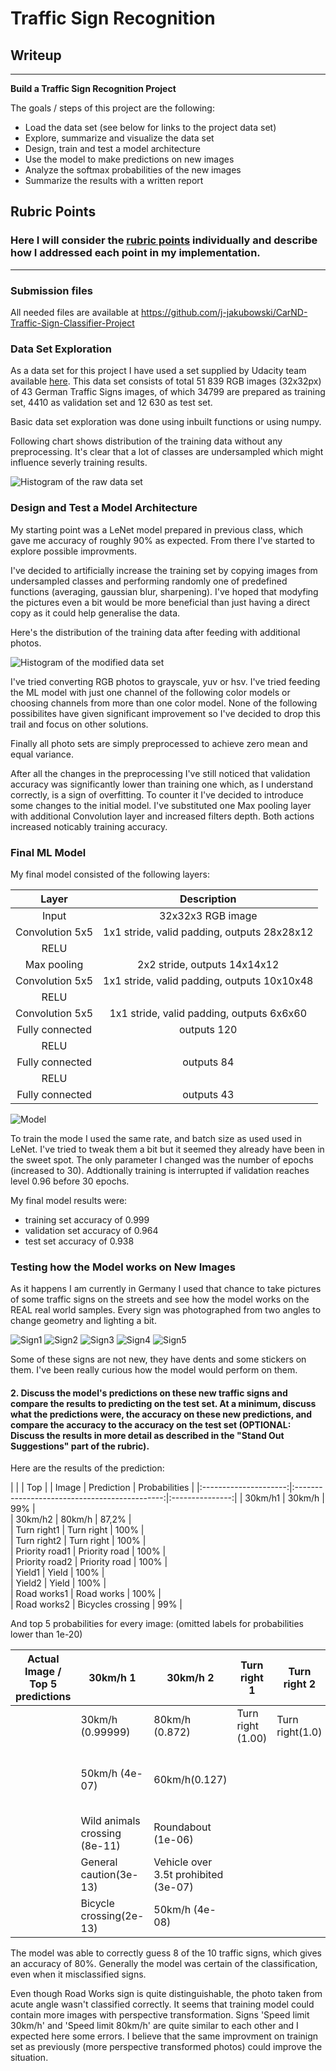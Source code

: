 # **Traffic Sign Recognition** 

## Writeup

---

**Build a Traffic Sign Recognition Project**

The goals / steps of this project are the following:
* Load the data set (see below for links to the project data set)
* Explore, summarize and visualize the data set
* Design, train and test a model architecture
* Use the model to make predictions on new images
* Analyze the softmax probabilities of the new images
* Summarize the results with a written report


[//]: # (Image References)

[Histogram_before]: ./Photos/histogram_before.png "Histogram_before"
[Histogram_after]: ./Photos/histogram_after.png "Histogram_after"
[photo1]: ./Photos/20210110_122908.jpg "Traffic Sign 1"
[photo2]: ./Photos/20210110_123748.jpg "Traffic Sign 2"
[photo3]: ./Photos/20210110_125839.jpg "Traffic Sign 3"
[photo4]: ./Photos/20210110_125910.jpg "Traffic Sign 4"
[photo5]: ./Photos/20210110_130157.jpg "Traffic Sign 5"
[model]: ./Photos/Model.PNG "Model"
## Rubric Points
### Here I will consider the [rubric points](https://review.udacity.com/#!/rubrics/481/view) individually and describe how I addressed each point in my implementation.  
---
### Submission files

All needed files are available at https://github.com/j-jakubowski/CarND-Traffic-Sign-Classifier-Project

### Data Set Exploration

As a data set for this project I have used a set supplied by Udacity team available [here]( https://s3-us-west-1.amazonaws.com/udacity-selfdrivingcar/traffic-signs-data.zip).
This data set consists of total 51 839 RGB images (32x32px) of 43 German Traffic Signs images, of which 34799 are prepared as training set, 4410 as validation set and  12 630 as test set.

Basic data set exploration was done using inbuilt functions or using numpy.


Following chart shows distribution of the training data without any preprocessing. It's clear that a lot of classes are undersampled which might influence severly training results.

![Histogram of the raw data set][Histogram_before]

### Design and Test a Model Architecture

My starting point was a LeNet model prepared in previous class, which gave me accuracy of roughly 90% as expected. From there I've started to explore possible improvments. 

I've decided to artificially increase the training set by copying images from undersampled classes and performing randomly one of predefined functions (averaging, gaussian blur, sharpening). I've hoped that modyfing the pictures even a bit would be more beneficial than just having a direct copy as it could help generalise the data.

Here's the distribution of the training data after feeding with additional photos.

![Histogram of the modified data set][Histogram_after]

I've tried converting RGB photos to grayscale, yuv or hsv. I've tried feeding the ML model with just one channel of the following color models or choosing channels from more than one color model. None of the following possibilites have given significant improvement so I've decided to drop this trail and focus on other solutions.

Finally all photo sets are simply preprocessed to achieve zero mean and equal variance.

After all the changes in the preprocessing I've still noticed that validation accuracy was significantly lower than training one which, as I understand correctly, is a sign of overfitting. To counter it I've decided to introduce some changes to the initial model. I've substituted one Max pooling layer with additional Convolution layer and increased filters depth. Both actions increased noticably training accuracy.


### Final ML Model 

My final model consisted of the following layers:

| Layer         		|     Description	        					| 
|:---------------------:|:---------------------------------------------:| 
| Input         		| 32x32x3 RGB image   							| 
| Convolution 5x5     	| 1x1 stride, valid padding, outputs 28x28x12 	|
| RELU					|												|
| Max pooling	      	| 2x2 stride,  outputs 14x14x12   				|
| Convolution 5x5	    | 1x1 stride, valid padding, outputs 10x10x48   |
| RELU					|												|
| Convolution 5x5	    | 1x1 stride, valid padding, outputs 6x6x60     |
| Fully connected		| outputs 120  									|
| RELU					|												|
| Fully connected		| outputs 84  									|
| RELU					|												|
| Fully connected		| outputs 43  									|

![Model][Model]

 
To train the mode I used the same rate, and batch size as used used in LeNet. I've tried to tweak them a bit but it seemed they already have been in the sweet spot. The only parameter I changed was the number of epochs (increased to 30). Addtionally training is interrupted if validation reaches level 0.96 before 30 epochs.

My final model results were:
* training set accuracy of 0.999
* validation set accuracy of 0.964
* test set accuracy of 0.938
 

### Testing how the Model works on New Images

As it happens I am currently in Germany I used that chance to take pictures of some traffic signs on the streets and see how the model works on the REAL real world samples. Every sign was photographed from two angles to change geometry and lighting a bit. 

![Sign1][photo1] ![Sign2][photo2] ![Sign3][photo3] 
![Sign4][photo4] ![Sign5][photo5]

Some of these signs are not new, they have dents and some stickers on them. I've been really curious how the model would perform on them. 

#### 2. Discuss the model's predictions on these new traffic signs and compare the results to predicting on the test set. At a minimum, discuss what the predictions were, the accuracy on these new predictions, and compare the accuracy to the accuracy on the test set (OPTIONAL: Discuss the results in more detail as described in the "Stand Out Suggestions" part of the rubric).

Here are the results of the prediction:

|                       |                                               |       Top       |
| Image			        |     Prediction	        					|  Probabilities  |
|:---------------------:|:---------------------------------------------:|:---------------:|
| 30km/h1       		| 30km/h   								     	|       99% 	  |   
| 30km/h2       		| 80km/h    									| 		87,2%     |   
| Turn right1  			| Turn right									| 		100% 	  |  
| Turn right2  			| Turn right									|		100% 	  |  
| Priority road1		| Priority road									|		100% 	  |  
| Priority road2  		| Priority road									|		100% 	  |  
| Yield1      		    | Yield							 				|		100% 	  |  
| Yield2      		    | Yield							 				|		100% 	  |  
| Road works1			| Road works        							| 		100% 	  |  
| Road works2			| Bicycles crossing      						|		99% 	  |  

And top 5 probabilities for every image: (omitted labels for probabilities lower than 1e-20)

| Actual Image / Top 5 predictions  | 30km/h 1                       | 30km/h 2                             | Turn right 1      | Turn right 2    | Priority Road 1     | Priority Road 2    | Yield 1     | Yield 2     | Road Works1     | Road Works2                       |
|-----------------------------------|--------------------------------|--------------------------------------|-------------------|-----------------|---------------------|--------------------|-------------|-------------|-----------------|-----------------------------------|
|                                   | 30km/h (0.99999)              | 80km/h (0.872)                       | Turn right (1.00) | Turn right(1.0) | Priority Road (1.0) | Priority Road(1.0) | Yield (1.0) | Yield (1.0) | Road Works(1.0) | Bicycle crossing (0.99999)        |
|                                   | 50km/h (4e-07)                 | 60km/h(0.127)                        |                   |                 |                     |                    |             |             |                 | Road narrows on the right (7e-08) |
|                                   | Wild animals crossing  (8e-11) | Roundabout (1e-06)                   |                   |                 |                     |                    |             |             |                 | Double curve (6e-16)              |
|                                   | General caution(3e-13)         | Vehicle over 3.5t prohibited (3e-07) |                   |                 |                     |                    |             |             |                 | Traffic signals (3e-17)           |
|                                   | Bicycle crossing(2e-13)        | 50km/h (4e-08)                       |                   |                 |                     |                    |             |             |                 | Road Works (4e-18)                |


The model was able to correctly guess 8 of the 10 traffic signs, which gives an accuracy of 80%. Generally the model was certain of the classification, even when it misclassified signs. 

Even though Road Works sign is quite distinguishable, the photo taken from acute angle wasn't classified correctly. It seems that training model could contain more images with perspective transformation. Signs 'Speed limit 30km/h' and 'Speed limit 80km/h' are quite similar to each other and I expected here some errors. I believe that the same improvment on trainign set as previously (more perspective transformed photos) could improve the situation.



